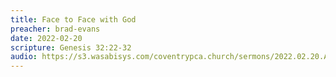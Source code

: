 ```yaml
---
title: Face to Face with God
preacher: brad-evans
date: 2022-02-20
scripture: Genesis 32:22-32
audio: https://s3.wasabisys.com/coventrypca.church/sermons/2022.02.20.A Face to Face with God - Brad Evans.mp3
---
```


